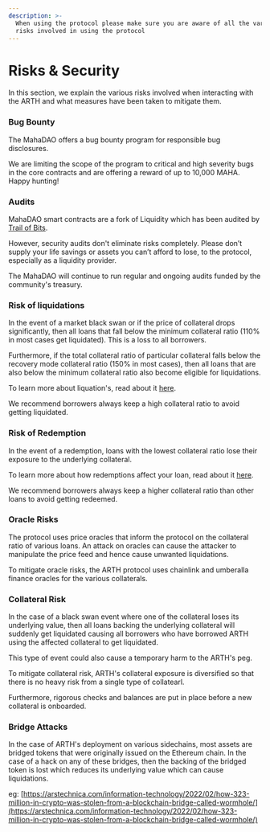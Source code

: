 ```yaml
---
description: >-
  When using the protocol please make sure you are aware of all the various
  risks involved in using the protocol
---
```


# Risks & Security

In this section, we explain the various risks involved when interacting with the ARTH and what measures have been taken to mitigate them.&#x20;

### Bug Bounty

The MahaDAO offers a bug bounty program for responsible bug disclosures.

We are limiting the scope of the program to critical and high severity bugs in the core contracts and are offering a reward of up to 10,000 MAHA. Happy hunting!

### Audits

MahaDAO smart contracts are a fork of Liquidity which has been audited by [Trail of Bits](https://github.com/trailofbits/publications/blob/master/reviews/Liquity.pdf).

However, security audits don't eliminate risks completely. Please don’t supply your life savings or assets you can’t afford to lose, to the protocol, especially as a liquidity provider.

The MahaDAO will continue to run regular and ongoing audits funded by the community's treasury.

### Risk of liquidations

In the event of a market black swan or if the price of collateral drops significantly, then all loans that fall below the minimum collateral ratio (110% in most cases get liquidated). This is a loss to all borrowers.

Furthermore, if the total collateral ratio of particular collateral falls below the recovery mode collateral ratio (150% in most cases), then all loans that are also below the minimum collateral ratio also become eligible for liquidations.

To learn more about liquation's, read about it [here](liquidations.md).&#x20;

We recommend borrowers always keep a high collateral ratio to avoid getting liquidated.

### Risk of Redemption

In the event of a redemption, loans with the lowest collateral ratio lose their exposure to the underlying collateral.

To learn more about how redemptions affect your loan, read about it [here](redeeming-arth.md#as-a-borrower-do-i-lose-money-if-im-redeemed-against).

We recommend borrowers always keep a higher collateral ratio than other loans to avoid getting redeemed.

### Oracle Risks

The protocol uses price oracles that inform the protocol on the collateral ratio of various loans. An attack on oracles can cause the attacker to manipulate the price feed and hence cause unwanted liquidations.

To mitigate oracle risks, the ARTH protocol uses chainlink and umberalla finance oracles for the various collaterals.

### Collateral Risk

In the case of a black swan event where one of the collateral loses its underlying value, then all loans backing the underlying collateral will suddenly get liquidated causing all borrowers who have borrowed ARTH using the affected collateral to get liquidated.

This type of event could also cause a temporary harm to the ARTH's peg.

To mitigate collateral risk, ARTH's collateral exposure is diversified so that there is no heavy risk from a single type of collatearl.

Furthermore, rigorous checks and balances are put in place before a new collateral is onboarded.

### Bridge Attacks

In the case of ARTH's deployment on various sidechains, most assets are bridged tokens that were originally issued on the Ethereum chain. In the case of a hack on any of these bridges, then the backing of the bridged token is lost which reduces its underlying value which can cause liquidations.

eg: [https://arstechnica.com/information-technology/2022/02/how-323-million-in-crypto-was-stolen-from-a-blockchain-bridge-called-wormhole/](https://arstechnica.com/information-technology/2022/02/how-323-million-in-crypto-was-stolen-from-a-blockchain-bridge-called-wormhole/)
